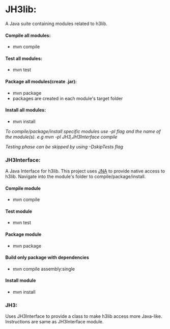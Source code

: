 # JH3lib: 
A Java suite containing modules related to h3lib. 

#### Compile all modules:
- mvn compile

#### Test all modules:
- mvn test

#### Package all modules(create  .jar):
- mvn package
- packages are created in each module's target folder

#### Install all modules:
- mvn install


*To compile/package/install specific modules use -pl flag and the name of the module(s). 
e.g mvn -pl JH3,JH3Interface compile*

*Testing phase can be skipped by using -DskipTests flag*

### JH3Interface: 
A Java Interface for h3lib. This project uses [JNA](https://github.com/java-native-access/jna) to provide native access
 to h3lib. Navigate into the module's folder to compile/package/install.

#### Compile module
- mvn compile

#### Test module
- mvn test 

#### Package module
- mvn package 

#### Build only package with dependencies
- mvn compile assembly:single

#### Install module
- mvn install
 
### JH3:
Uses JH3Interface to provide a class to make h3lib access more Java-like. 
Instructions are same as JH3Interface module.
